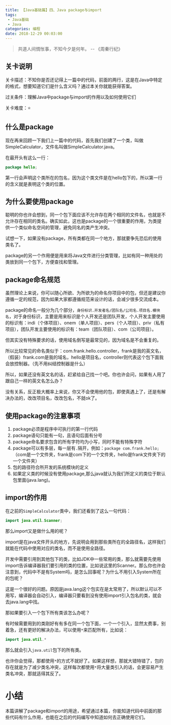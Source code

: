 ```yaml
---
title: 【Java基础篇】四、Java package与import
tags: 
 - Java基础
 - Java
categories: 编程
date: 2018-12-29 00:03:00
---
```


> 共道人间惆怅事，不知今夕是何年。  -- 《周秦行纪》

## 关卡说明

关卡描述：不知你是否还记得上一篇中的代码，前面的两行，这是在Java中特定的格式，想要知道它们是什么含义吗？通过本关你就能获得答案。

过关条件：理解Java中package与import的作用以及如何使用它们

关卡难度：⭐️

## 什么是package

现在再来回顾一下我们上一篇中的代码，首先我们创建了一个类，叫做SimpleCalculator，文件名叫做SimpleCalculator.java。

在最开头有这么一行：

```java
package hello;
```

第一行会声明这个类所在的包名，因为这个类文件是在hello包下的，所以第一行的含义就是表明这个类的位置。

## 为什么要使用package

聪明的你也许会想到，同一个包下面应该不允许存在两个相同的文件名，也就是不允许存在相同的类名。确实如此，这也是package的一个很重要的作用，为类提供一个类似命名空间的管理，避免同名的类产生冲突。

试想一下，如果没有package，所有类都在同一个地方，那就要争先恐后的使用类名了。

package的另一个作用便是用来将Java文件进行分类管理，比如有同一种用处的类放到同一个包下，方便查找和管理。

## package命名规范

虽然理论上来说，你可以随心所欲、为所欲为的命名你项目中的包，但还是建议你遵循一定的规范，因为如果大家都遵循规范来设计的话，会减少很多交流成本。

package的命名一般分为几个部分，`身份标识.开发者名/团队名/公司名.项目名.模块名`，对于身份标识，主要是用来标识是个人开发还是团队开发，个人开发主要使用的标识有：indi（个体项目）、onem（单人项目）、pers（个人项目）、priv（私有项目），团队开发主要使用的标识有：team（团队项目）、com（公司项目）。

但其实没有特殊要求的话，使用域名倒写是最常见的，因为域名是不会重复的。

所以比较常见的命名类似于：com.frank.hello.controller，frank是我的英文名，（假装）frank.com是我的域名，hello是项目名，controller则代表这个包下面我会放控制器。（先不用纠结控制器是什么）

所以，如果还没有英文名的话，赶紧给自己找一个吧。你也许会问，如果有人用了跟自己一样的英文名怎么办？

没有关系，反正极大概率上来说，你又不会使用他的包，即使真遇上了，还是有解决办法的，改改项目名，改改包名，不就ok了。

## 使用package的注意事项

1. package必须是程序中可执行的第一行代码
2. package语句只能有一句，且语句后面有分号
3. package命名要求包含的所有字符均为小写，同时不能有特殊字符
4. package可以有多层，每一层有`.`隔开，例如：`package com.frank.hello;`（com是一个文件夹，frank是com下的一个文件夹，hello是frank文件夹下的一个文件夹）
5. 包的路径符合所开发的系统模块的定义
6. 如果定义类的时候没有使用package,那么java就认为我们所定义的类位于默认包里面(java.lang)。

## import的作用

在之前的`SimpleCalculator`类中，我们还看到了这么一句代码：

```java
import java.util.Scanner;
```

那么import又是做什么用的呢？

import是在java文件开头的地方，先说明会用到那些类所在的全路径名，这样我们就能在代码中使用对应的类名，而不是使用全路径。

开发中需要引用到其他包下的类，比如JDK中一些常用的类，那么就需要先使用import告诉编译器我们要引用的类的位置，比如说这里的Scanner。那么你也许会注意到，代码中不是有System吗，是怎么回事呢？为什么不用引入System所在的包呢？

这是一个很好的问题。原因是java.lang这个包实在是太常用了，所以默认可以不用写，编译器会自动引入，编译器只要看到没有使用import引入包名的类，就会去java.lang中找。

那如果要引入一个包下所有类该怎么办呢？

有时候需要用到的类刚好有有多在同一个包下面，一个一个引入，显然太费事，别着急，还有更好的解决办法，可以使用`*`来匹配所有，比如说：

```java
import java.util.*
```

那么就会引入`java.util`包下的所有类。

也许你会觉得，那都使用`*`的方式不就好了。如果这样想，那就大错特错了，包的存在就是为了减少类名冲突，这样每次都使用`*`将大量类引入的话，会更容易产生类名冲突，那就适得其反了。

# 小结

本篇讲解了package和import的用途，希望通过本篇，你能知道代码中前面的那些代码有什么作用，也能在之后的代码编写中知道如何去正确使用它们。